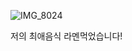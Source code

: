![IMG_8024](https://github.com/user-attachments/assets/a05a63b8-fe3f-4a87-88c5-4cab057896b2)


저의 최애음식 라멘먹었습니다!
